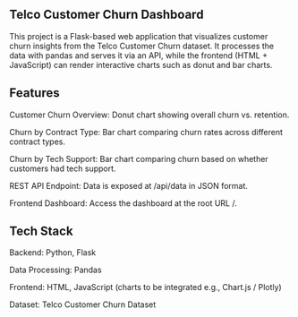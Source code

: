## Telco Customer Churn Dashboard

This project is a Flask-based web application that visualizes customer churn insights from the Telco Customer Churn dataset. It processes the data with pandas and serves it via an API, while the frontend (HTML + JavaScript) can render interactive charts such as donut and bar charts.

 ## Features

Customer Churn Overview: Donut chart showing overall churn vs. retention.

Churn by Contract Type: Bar chart comparing churn rates across different contract types.

Churn by Tech Support: Bar chart comparing churn based on whether customers had tech support.

REST API Endpoint: Data is exposed at /api/data in JSON format.

Frontend Dashboard: Access the dashboard at the root URL /.

 ## Tech Stack

Backend: Python, Flask

Data Processing: Pandas

Frontend: HTML, JavaScript (charts to be integrated e.g., Chart.js / Plotly)

Dataset: Telco Customer Churn Dataset
